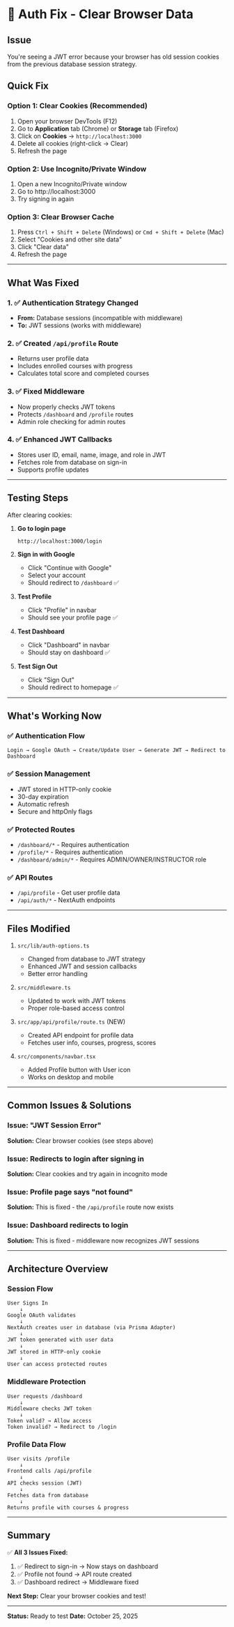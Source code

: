 # 🔧 Auth Fix - Clear Browser Data

## Issue
You're seeing a JWT error because your browser has old session cookies from the previous database session strategy.

## Quick Fix

### Option 1: Clear Cookies (Recommended)
1. Open your browser DevTools (F12)
2. Go to **Application** tab (Chrome) or **Storage** tab (Firefox)
3. Click on **Cookies** → `http://localhost:3000`
4. Delete all cookies (right-click → Clear)
5. Refresh the page

### Option 2: Use Incognito/Private Window
1. Open a new Incognito/Private window
2. Go to http://localhost:3000
3. Try signing in again

### Option 3: Clear Browser Cache
1. Press `Ctrl + Shift + Delete` (Windows) or `Cmd + Shift + Delete` (Mac)
2. Select "Cookies and other site data"
3. Click "Clear data"
4. Refresh the page

---

## What Was Fixed

### 1. ✅ Authentication Strategy Changed
- **From:** Database sessions (incompatible with middleware)
- **To:** JWT sessions (works with middleware)

### 2. ✅ Created `/api/profile` Route
- Returns user profile data
- Includes enrolled courses with progress
- Calculates total score and completed courses

### 3. ✅ Fixed Middleware
- Now properly checks JWT tokens
- Protects `/dashboard` and `/profile` routes
- Admin role checking for admin routes

### 4. ✅ Enhanced JWT Callbacks
- Stores user ID, email, name, image, and role in JWT
- Fetches role from database on sign-in
- Supports profile updates

---

## Testing Steps

After clearing cookies:

1. **Go to login page**
   ```
   http://localhost:3000/login
   ```

2. **Sign in with Google**
   - Click "Continue with Google"
   - Select your account
   - Should redirect to `/dashboard` ✅

3. **Test Profile**
   - Click "Profile" in navbar
   - Should see your profile page ✅

4. **Test Dashboard**
   - Click "Dashboard" in navbar
   - Should stay on dashboard ✅

5. **Test Sign Out**
   - Click "Sign Out"
   - Should redirect to homepage ✅

---

## What's Working Now

### ✅ Authentication Flow
```
Login → Google OAuth → Create/Update User → Generate JWT → Redirect to Dashboard
```

### ✅ Session Management
- JWT stored in HTTP-only cookie
- 30-day expiration
- Automatic refresh
- Secure and httpOnly flags

### ✅ Protected Routes
- `/dashboard/*` - Requires authentication
- `/profile/*` - Requires authentication
- `/dashboard/admin/*` - Requires ADMIN/OWNER/INSTRUCTOR role

### ✅ API Routes
- `/api/profile` - Get user profile data
- `/api/auth/*` - NextAuth endpoints

---

## Files Modified

1. `src/lib/auth-options.ts`
   - Changed from database to JWT strategy
   - Enhanced JWT and session callbacks
   - Better error handling

2. `src/middleware.ts`
   - Updated to work with JWT tokens
   - Proper role-based access control

3. `src/app/api/profile/route.ts` (NEW)
   - Created API endpoint for profile data
   - Fetches user info, courses, progress, scores

4. `src/components/navbar.tsx`
   - Added Profile button with User icon
   - Works on desktop and mobile

---

## Common Issues & Solutions

### Issue: "JWT Session Error"
**Solution:** Clear browser cookies (see steps above)

### Issue: Redirects to login after signing in
**Solution:** Clear cookies and try again in incognito mode

### Issue: Profile page says "not found"
**Solution:** This is fixed - the `/api/profile` route now exists

### Issue: Dashboard redirects to login
**Solution:** This is fixed - middleware now recognizes JWT sessions

---

## Architecture Overview

### Session Flow
```
User Signs In
    ↓
Google OAuth validates
    ↓
NextAuth creates user in database (via Prisma Adapter)
    ↓
JWT token generated with user data
    ↓
JWT stored in HTTP-only cookie
    ↓
User can access protected routes
```

### Middleware Protection
```
User requests /dashboard
    ↓
Middleware checks JWT token
    ↓
Token valid? → Allow access
Token invalid? → Redirect to /login
```

### Profile Data Flow
```
User visits /profile
    ↓
Frontend calls /api/profile
    ↓
API checks session (JWT)
    ↓
Fetches data from database
    ↓
Returns profile with courses & progress
```

---

## Summary

✅ **All 3 Issues Fixed:**
1. ✅ Redirect to sign-in → Now stays on dashboard
2. ✅ Profile not found → API route created
3. ✅ Dashboard redirect → Middleware fixed

**Next Step:** Clear your browser cookies and test!

---

**Status:** Ready to test
**Date:** October 25, 2025
